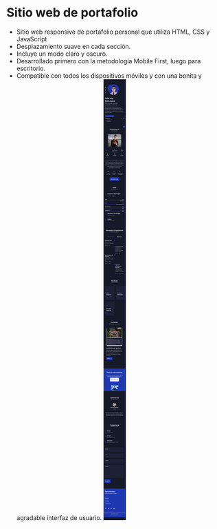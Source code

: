 # Sitio web de portafolio
- Sitio web responsive de portafolio personal que utiliza HTML, CSS y JavaScript
- Desplazamiento suave en cada sección.
- Incluye un modo claro y oscuro.
- Desarrollado primero con la metodología Mobile First, luego para escritorio.
- Compatible con todos los dispositivos móviles y con una bonita y agradable interfaz de usuario.
![preview img](/preview.png)
